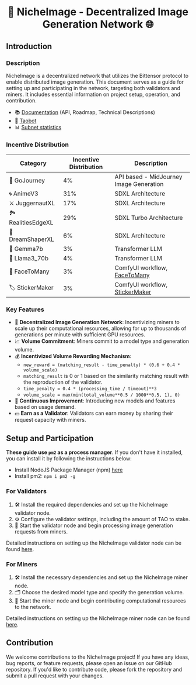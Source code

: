 <div align="center">

# 🎨 NicheImage - Decentralized Image Generation Network 🌐

</div>

## Introduction

### Description
NicheImage is a decentralized network that utilizes the Bittensor protocol to enable distributed image generation. This document serves as a guide for setting up and participating in the network, targeting both validators and miners. It includes essential information on project setup, operation, and contribution.

- 📚 [Documentation](https://docs.nichetensor.com) (API, Roadmap, Technical Descriptions)
- 🤖 [Taobot](https://interact.tao.bot/niche-image)
- 📊 [Subnet statistics](https://nicheimage.streamlit.app/)

### Incentive Distribution

| Category        | Incentive Distribution | Description                                                                                                        |
|-----------------|------------------------|--------------------------------------------------------------------------------------------------------------------|
| 🧭 GoJourney       | 4%                     | API based - MidJourney Image Generation                                                                                        |
| 🌀 AnimeV3         | 31%                    | SDXL Architecture                                                                                  |
| ⚔️ JuggernautXL | 17%                    | SDXL Architecture                                                            |
| 🏞️ RealitiesEdgeXL | 29%                    | SDXL Turbo Architecture                                                      |
| 🌙 DreamShaperXL     | 6%                     | SDXL Architecture                           |
| 💎 Gemma7b         | 3%                     | Transformer LLM                                                     |
| 🦙 Llama3_70b      | 4%                     | Transformer LLM|
| 👥 FaceToMany      | 3%                     | ComfyUI workflow, [FaceToMany](https://replicate.com/fofr/face-to-many) |
| 🏷️ StickerMaker    | 3%                     | ComfyUI workflow, [StickerMaker](https://replicate.com/fofr/sticker-maker) |

### Key Features
- 🚀 **Decentralized Image Generation Network**: Incentivizing miners to scale up their computational resources, allowing for up to thousands of generations per minute with sufficient GPU resources.
- 📈 **Volume Commitment**: Miners commit to a model type and generation volume.
- 💰 **Incentivized Volume Rewarding Mechanism**: 
  - `new_reward = (matching_result - time_penalty) * (0.6 + 0.4 * volume_scale)`
  - `matching_result` is 0 or 1 based on the similarity matching result with the reproduction of the validator.
  - `time_penalty = 0.4 * (processing_time / timeout)**3`
  - `volume_scale = max(min(total_volume**0.5 / 1000**0.5, 1), 0)`
- 🌟 **Continuous Improvement**: Introducing new models and features based on usage demand.
- 💵 **Earn as a Validator**: Validators can earn money by sharing their request capacity with miners.

## Setup and Participation

**These guide use `pm2` as a process manager**. If you don't have it installed, you can install it by following the instructions below:
- Install NodeJS Package Manager (npm) [here](https://nodejs.org/en/download/package-manager)
- Install pm2: `npm i pm2 -g`

### For Validators
1. 🛠️ Install the required dependencies and set up the NicheImage validator node.
2. ⚙️ Configure the validator settings, including the amount of TAO to stake.
3. 🚀 Start the validator node and begin processing image generation requests from miners.

Detailed instructions on setting up the NicheImage validator node can be found [here](instructions/validator.md).

### For Miners
1. 🛠️ Install the necessary dependencies and set up the NicheImage miner node.
2. 🗂️ Choose the desired model type and specify the generation volume.
3. 🚀 Start the miner node and begin contributing computational resources to the network.

Detailed instructions on setting up the NicheImage miner node can be found [here](instructions/miner.md).

## Contribution
We welcome contributions to the NicheImage project! If you have any ideas, bug reports, or feature requests, please open an issue on our GitHub repository. If you'd like to contribute code, please fork the repository and submit a pull request with your changes.

